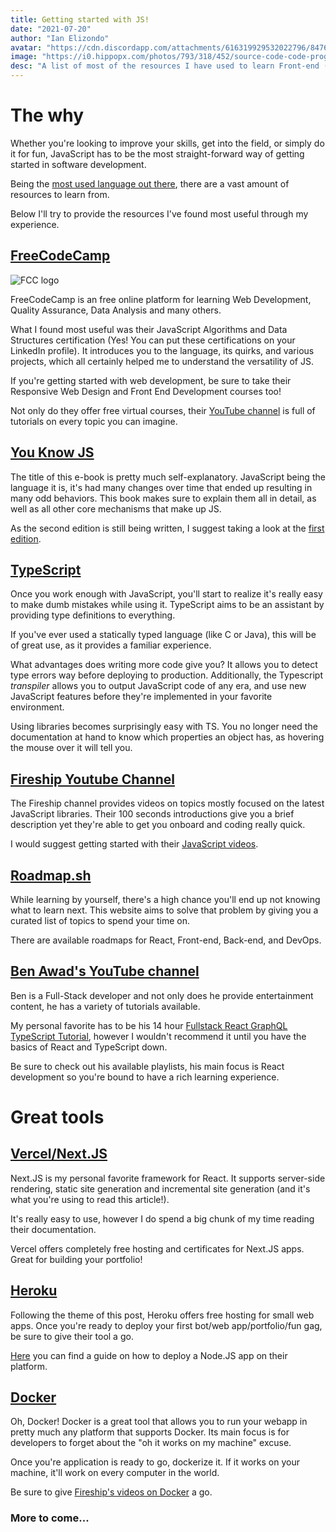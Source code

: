 ```yaml
---
title: Getting started with JS!
date: "2021-07-20"
author: "Ian Elizondo"
avatar: "https://cdn.discordapp.com/attachments/616319929532022796/847658206725668894/1612222001434.png"
image: "https://i0.hippopx.com/photos/793/318/452/source-code-code-programming-c-preview.jpg"
desc: "A list of most of the resources I have used to learn Front-end (and back-end!) development in Javascript"
---
```


# The why

Whether you're looking to improve your skills, get into the field, or simply do it for fun, JavaScript has to be the most straight-forward way of getting started in software development.

Being the [most used language out there](https://www.zdnet.com/article/programming-languages-for-developers-javascript-rules-but-python-overtakes-java/), there are a vast amount of resources to learn from.

Below I'll try to provide the resources I've found most useful through my experience.

## [FreeCodeCamp](https://www.freecodecamp.org/)

![FCC logo](https://i1.sndcdn.com/avatars-000326709935-8bqnrw-t240x240.jpg)

FreeCodeCamp is an free online platform for learning Web Development, Quality Assurance, Data Analysis and many others.

What I found most useful was their JavaScript Algorithms and Data Structures certification (Yes! You can put these certifications on your LinkedIn profile). It introduces you to the language, its quirks, and various projects, which all certainly helped me to understand the versatility of JS.

If you're getting started with web development, be sure to take their Responsive Web Design and Front End Development courses too!

Not only do they offer free virtual courses, their [YouTube channel](https://www.youtube.com/channel/UC8butISFwT-Wl7EV0hUK0BQ) is full of tutorials on every topic you can imagine.

## [You Know JS](https://github.com/getify/You-Dont-Know-JS)

The title of this e-book is pretty much self-explanatory. JavaScript being the language it is, it's had many changes over time that ended up resulting in many odd behaviors. This book makes sure to explain them all in detail, as well as all other core mechanisms that make up JS.

As the second edition is still being written, I suggest taking a look at the [first edition](https://github.com/getify/You-Dont-Know-JS/blob/1st-ed/README.md).

## [TypeScript](https://www.typescriptlang.org/)

Once you work enough with JavaScript, you'll start to realize it's really easy to make dumb mistakes while using it. TypeScript aims to be an assistant by providing type definitions to everything.

If you've ever used a statically typed language (like C or Java), this will be of great use, as it provides a familiar experience.

What advantages does writing more code give you? It allows you to detect type errors way before deploying to production. Additionally, the Typescript _transpiler_ allows you to output JavaScript code of any era, and use new JavaScript features before they're implemented in your favorite environment.

Using libraries becomes surprisingly easy with TS. You no longer need the documentation at hand to know which properties an object has, as hovering the mouse over it will tell you.

## [Fireship Youtube Channel](https://www.youtube.com/channel/UCsBjURrPoezykLs9EqgamOA)

The Fireship channel provides videos on topics mostly focused on the latest JavaScript libraries. Their 100 seconds introductions give you a brief description yet they're able to get you onboard and coding really quick.

I would suggest getting started with their [JavaScript videos](https://youtu.be/Sh6lK57Cuk4).

## [Roadmap.sh](https://roadmap.sh/)

While learning by yourself, there's a high chance you'll end up not knowing what to learn next. This website aims to solve that problem by giving you a curated list of topics to spend your time on.

There are available roadmaps for React, Front-end, Back-end, and DevOps.

## [Ben Awad's YouTube channel](https://www.youtube.com/c/BenAwad97)

Ben is a Full-Stack developer and not only does he provide entertainment content, he has a variety of tutorials available.

My personal favorite has to be his 14 hour [Fullstack React GraphQL TypeScript Tutorial](https://www.youtube.com/watch?v=I6ypD7qv3Z8), however I wouldn't recommend it until you have the basics of React and TypeScript down.

Be sure to check out his available playlists, his main focus is React development so you're bound to have a rich learning experience.

# Great tools

## [Vercel/Next.JS](https://nextjs.org/)

Next.JS is my personal favorite framework for React. It supports server-side rendering, static site generation and incremental site generation (and it's what you're using to read this article!).

It's really easy to use, however I do spend a big chunk of my time reading their documentation.

Vercel offers completely free hosting and certificates for Next.JS apps. Great for building your portfolio!

## [Heroku](https://dashboard.heroku.com/)

Following the theme of this post, Heroku offers free hosting for small web apps. Once you're ready to deploy your first bot/web app/portfolio/fun gag, be sure to give their tool a go.

[Here](https://devcenter.heroku.com/articles/getting-started-with-nodejs) you can find a guide on how to deploy a Node.JS app on their platform.

## [Docker](https://www.docker.com/)

Oh, Docker! Docker is a great tool that allows you to run your webapp in pretty much any platform that supports Docker. Its main focus is for developers to forget about the "oh it works on my machine" excuse.

Once you're application is ready to go, dockerize it. If it works on your machine, it'll work on every computer in the world.

Be sure to give [Fireship's videos on Docker](https://www.youtube.com/watch?v=Gjnup-PuquQ&list=PL0vfts4VzfNjTHIOupS8u9cxTYtz5RPYU) a go.

### More to come...
